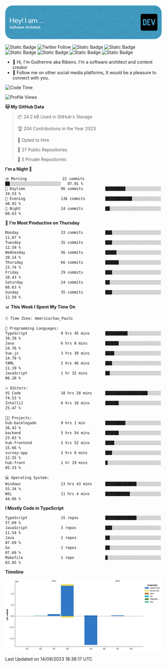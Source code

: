 ![Header](./assets/github-header-image.png)

![Static Badge](https://img.shields.io/badge/Software%20Architect-blue)
 ![Twitter Follow](https://img.shields.io/twitter/follow/dev_pkg) ![Static Badge](https://img.shields.io/badge/Java-orange) ![Static Badge](https://img.shields.io/badge/Springboot-green) ![Static Badge](https://img.shields.io/badge/Golang-blue) ![Static Badge](https://img.shields.io/badge/Nodejs-green) ![Static Badge](https://img.shields.io/badge/Javascript-yellow) ![Static Badge](https://img.shields.io/badge/Vuejs-green)

- 👋 Hi, I'm Guilherme aka Ribeiro. I'm a software architect and content creator
- 👀 Follow me on other social media platforms, It would be a pleasure to connect with you.

<!--START_SECTION:waka-->
![Code Time](http://img.shields.io/badge/Code%20Time-128%20hrs%203%20mins-blue)

![Profile Views](http://img.shields.io/badge/Profile%20Views-0-blue)

**🐱 My GitHub Data** 

> 📦 24.2 kB Used in GitHub's Storage 
 > 
> 🏆 204 Contributions in the Year 2023
 > 
> 💼 Opted to Hire
 > 
> 📜 27 Public Repositories 
 > 
> 🔑 5 Private Repositories 
 > 
**I'm a Night 🦉** 

```text
🌞 Morning                22 commits          ██░░░░░░░░░░░░░░░░░░░░░░░   07.91 % 
🌆 Daytime                96 commits          █████████░░░░░░░░░░░░░░░░   34.53 % 
🌃 Evening                136 commits         ████████████░░░░░░░░░░░░░   48.92 % 
🌙 Night                  24 commits          ██░░░░░░░░░░░░░░░░░░░░░░░   08.63 % 
```
📅 **I'm Most Productive on Thursday** 

```text
Monday                   33 commits          ███░░░░░░░░░░░░░░░░░░░░░░   11.87 % 
Tuesday                  35 commits          ███░░░░░░░░░░░░░░░░░░░░░░   12.59 % 
Wednesday                56 commits          █████░░░░░░░░░░░░░░░░░░░░   20.14 % 
Thursday                 66 commits          ██████░░░░░░░░░░░░░░░░░░░   23.74 % 
Friday                   29 commits          ███░░░░░░░░░░░░░░░░░░░░░░   10.43 % 
Saturday                 24 commits          ██░░░░░░░░░░░░░░░░░░░░░░░   08.63 % 
Sunday                   35 commits          ███░░░░░░░░░░░░░░░░░░░░░░   12.59 % 
```


📊 **This Week I Spent My Time On** 

```text
🕑︎ Time Zone: America/Sao_Paulo

💬 Programming Languages: 
TypeScript               9 hrs 45 mins       ██████████░░░░░░░░░░░░░░░   39.39 % 
Java                     6 hrs 8 mins        ██████░░░░░░░░░░░░░░░░░░░   24.76 % 
Vue.js                   3 hrs 39 mins       ████░░░░░░░░░░░░░░░░░░░░░   14.78 % 
YAML                     2 hrs 46 mins       ███░░░░░░░░░░░░░░░░░░░░░░   11.19 % 
JavaScript               1 hr 32 mins        ██░░░░░░░░░░░░░░░░░░░░░░░   06.20 % 

🔥 Editors: 
VS Code                  18 hrs 28 mins      ███████████████████░░░░░░   74.53 % 
IntelliJ                 6 hrs 18 mins       ██████░░░░░░░░░░░░░░░░░░░   25.47 % 

🐱‍💻 Projects: 
hub-backlegado           9 hrs 1 min         █████████░░░░░░░░░░░░░░░░   36.42 % 
backend                  5 hrs 54 mins       ██████░░░░░░░░░░░░░░░░░░░   23.83 % 
hub-frontend             3 hrs 52 mins       ████░░░░░░░░░░░░░░░░░░░░░   15.66 % 
survey-app               3 hrs 6 mins        ███░░░░░░░░░░░░░░░░░░░░░░   12.55 % 
hub-front                1 hr 19 mins        █░░░░░░░░░░░░░░░░░░░░░░░░   05.33 % 

💻 Operating System: 
Windows                  13 hrs 43 mins      ██████████████░░░░░░░░░░░   55.34 % 
WSL                      11 hrs 4 mins       ███████████░░░░░░░░░░░░░░   44.66 % 
```

**I Mostly Code in TypeScript** 

```text
TypeScript               15 repos            ██████████████░░░░░░░░░░░   57.69 % 
JavaScript               3 repos             ███░░░░░░░░░░░░░░░░░░░░░░   11.54 % 
Java                     2 repos             ██░░░░░░░░░░░░░░░░░░░░░░░   07.69 % 
Go                       2 repos             ██░░░░░░░░░░░░░░░░░░░░░░░   07.69 % 
Makefile                 1 repo              █░░░░░░░░░░░░░░░░░░░░░░░░   03.85 % 
```



**Timeline**

![Lines of Code chart](https://raw.githubusercontent.com/Guilhrib/Guilhrib/main/assets/bar_graph.png)


 Last Updated on 14/09/2023 18:36:17 UTC
<!--END_SECTION:waka-->
